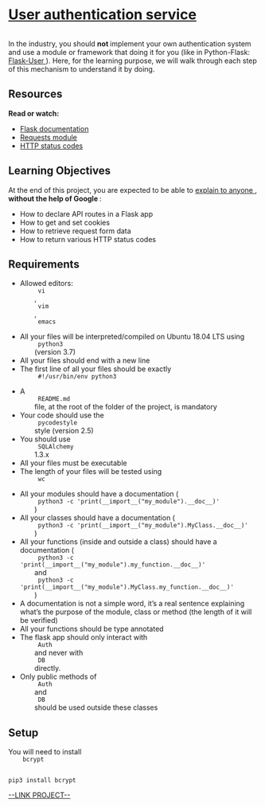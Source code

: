 # [User authentication service](https://intranet.hbtn.io/projects/584)

<html>
<div class="panel panel-default" id="project-description">
 <div class="panel-body">
  <p>
   <img alt="" loading="lazy" src="https://s3.eu-west-3.amazonaws.com/hbtn.intranet/uploads/medias/2019/12/4cb3c8c607afc1d1582d.jpg?X-Amz-Algorithm=AWS4-HMAC-SHA256&amp;X-Amz-Credential=AKIA4MYA5JM5DUTZGMZG%2F20230213%2Feu-west-3%2Fs3%2Faws4_request&amp;X-Amz-Date=20230213T124139Z&amp;X-Amz-Expires=86400&amp;X-Amz-SignedHeaders=host&amp;X-Amz-Signature=9bf3427571ee04cc85b4cd89e491db71b3f86d9ec3089bf81b51ba27c4aa86cb" style=""/>
  </p>
  <p>
   In the industry, you should
   <strong>
    not
   </strong>
   implement your own authentication system and use a module or framework that doing it for you (like in Python-Flask:
   <a href="https://flask-user.readthedocs.io/en/latest/" target="_blank" title="Flask-User">
    Flask-User
   </a>
   ). Here, for the learning purpose, we will walk through each step of this mechanism to understand it by doing.
  </p>
  <h2>
   Resources
  </h2>
  <p>
   <strong>
    Read or watch:
   </strong>
  </p>
  <ul>
   <li>
    <a href="https://flask.palletsprojects.com/en/1.1.x/quickstart/" target="_blank" title="Flask documentation">
     Flask documentation
    </a>
   </li>
   <li>
    <a href="https://requests.kennethreitz.org/en/latest/user/quickstart/" target="_blank" title="Requests module">
     Requests module
    </a>
   </li>
   <li>
    <a href="https://www.w3.org/Protocols/rfc2616/rfc2616-sec10.html" target="_blank" title="HTTP status codes">
     HTTP status codes
    </a>
   </li>
  </ul>
  <h2>
   Learning Objectives
  </h2>
  <p>
   At the end of this project, you are expected to be able to
   <a href="https://fs.blog/feynman-learning-technique/" target="_blank" title="explain to anyone">
    explain to anyone
   </a>
   ,
   <strong>
    without the help of Google
   </strong>
   :
  </p>
  <ul>
   <li>
    How to declare API routes in a Flask app
   </li>
   <li>
    How to get and set cookies
   </li>
   <li>
    How to retrieve request form data
   </li>
   <li>
    How to return various HTTP status codes
   </li>
  </ul>
  <h2>
   Requirements
  </h2>
  <ul>
   <li>
    Allowed editors:
    <code>
     vi
    </code>
    ,
    <code>
     vim
    </code>
    ,
    <code>
     emacs
    </code>
   </li>
   <li>
    All your files will be interpreted/compiled on Ubuntu 18.04 LTS using
    <code>
     python3
    </code>
    (version 3.7)
   </li>
   <li>
    All your files should end with a new line
   </li>
   <li>
    The first line of all your files should be exactly
    <code>
     #!/usr/bin/env python3
    </code>
   </li>
   <li>
    A
    <code>
     README.md
    </code>
    file, at the root of the folder of the project, is mandatory
   </li>
   <li>
    Your code should use the
    <code>
     pycodestyle
    </code>
    style (version 2.5)
   </li>
   <li>
    You should use
    <code>
     SQLAlchemy
    </code>
    1.3.x
   </li>
   <li>
    All your files must be executable
   </li>
   <li>
    The length of your files will be tested using
    <code>
     wc
    </code>
   </li>
   <li>
    All your modules should have a documentation (
    <code>
     python3 -c 'print(__import__("my_module").__doc__)'
    </code>
    )
   </li>
   <li>
    All your classes should have a documentation (
    <code>
     python3 -c 'print(__import__("my_module").MyClass.__doc__)'
    </code>
    )
   </li>
   <li>
    All your functions (inside and outside a class) should have a documentation (
    <code>
     python3 -c 'print(__import__("my_module").my_function.__doc__)'
    </code>
    and
    <code>
     python3 -c 'print(__import__("my_module").MyClass.my_function.__doc__)'
    </code>
    )
   </li>
   <li>
    A documentation is not a simple word, it’s a real sentence explaining what’s the purpose of the module, class or method (the length of it will be verified)
   </li>
   <li>
    All your functions should be type annotated
   </li>
   <li>
    The flask app should only interact with
    <code>
     Auth
    </code>
    and never with
    <code>
     DB
    </code>
    directly.
   </li>
   <li>
    Only public methods of
    <code>
     Auth
    </code>
    and
    <code>
     DB
    </code>
    should be used outside these classes
   </li>
  </ul>
  <h2>
   Setup
  </h2>
  <p>
   You will need to install
   <code>
    bcrypt
   </code>
  </p>
  <pre><code>pip3 install bcrypt
</code></pre>
 </div>
</div>

[--LINK PROJECT--](https://intranet.hbtn.io/projects/584)
</html>